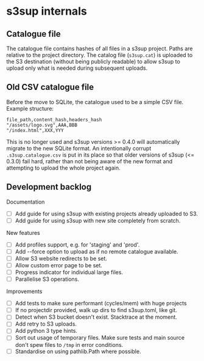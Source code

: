 # s3sup internals
## Catalogue file
The catalogue file contains hashes of all files in a s3sup project. Paths are
relative to the project directory. The catalog file (`s3sup.cat`) is
uploaded to the S3 destination (without being publicly readable) to allow s3sup
to upload only what is needed during subsequent uploads.


## Old CSV catalogue file
Before the move to SQLite, the catalogue used to be a simple CSV file. Example
structure:

    file_path,content_hash,headers_hash
    "/assets/logo.svg",AAA,BBB
    "/index.html",XXX,YYY

This is no longer used and s3sup versions >= 0.4.0 will automatically migrate
to the new SQLite format. An intentionally corrupt `.s3sup.catalogue.csv` is
put in its place so that older versions of s3sup (<= 0.3.0) fail hard, rather
than not being aware of the new format and attempting to upload the whole
project again.


## Development backlog

Documentation
 * [ ] Add guide for using s3sup with existing projects already uploaded to S3.
 * [ ] Add guide for using s3sup with new site completely from scratch.

New features
 * [ ] Add profiles support, e.g. for 'staging' and 'prod'.
 * [ ] Add --force option to upload as if no remote catalogue available.
 * [ ] Allow S3 website redirects to be set.
 * [ ] Allow custom error page to be set.
 * [ ] Progress indicator for individual large files.
 * [ ] Parallelise S3 operations.

Improvements
 * [ ] Add tests to make sure performant (cycles/mem) with huge projects
 * [ ] If no projectdir provided, walk up dirs to find s3sup.toml, like git.
 * [ ] Detect when S3 bucket doesn't exist. Stacktrace at the moment.
 * [ ] Add retry to S3 uploads.
 * [ ] Add python 3 type hints.
 * [ ] Sort out usage of temporary files. Make sure tests and main source don't
   spew files to `/tmp` in error conditions.
 * [ ] Standardise on using pathlib.Path where possible.
